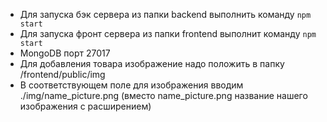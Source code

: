 - Для запуска бэк сервера из папки backend выполнить команду `npm start`
- Для запуска фронт сервера из папки frontend выполнит команду `npm start`
- MongoDB порт 27017
- Для добавления товара изображение надо положить в папку /frontend/public/img
- В соответствующем поле для изображения вводим ./img/name_picture.png (вместо name_picture.png название нашего изображения с расширением)
